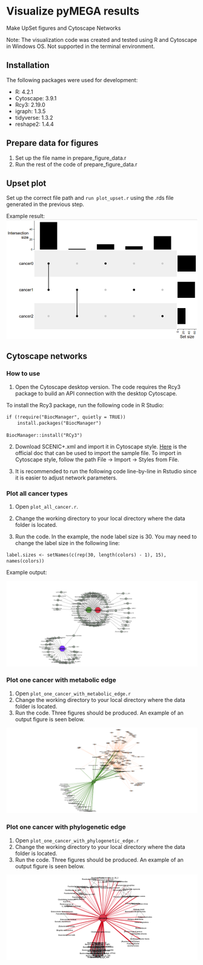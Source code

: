 # Visualize pyMEGA results

Make UpSet figures and Cytoscape Networks

Note: The visualization code was created and tested using R and Cytoscape in Windows OS. Not supported in the terminal environment.

## Installation

The following packages were used for development:

- R: 4.2.1
- Cytoscape: 3.9.1
- Rcy3: 2.19.0
- igraph: 1.3.5
- tidyverse: 1.3.2
- reshape2: 1.4.4

## Prepare data for figures

1. Set up the file name in prepare_figure_data.r
2. Run the rest of the code of prepare_figure_data.r

## Upset plot

Set up the correct file path and ```run plot_upset.r``` using the .rds file generated in the previous step.

Example result:
![](./img/example_upset_plot.png)

## Cytoscape networks

### How to use

1. Open the Cytoscape desktop version. The code requires the Rcy3 package to build an API connection with the desktop Cytoscape. 

To install the Rcy3 package, run the following code in R Studio:
```
if (!require("BiocManager", quietly = TRUE))
    install.packages("BiocManager")

BiocManager::install("RCy3")
```
2. Download SCENIC+.xml and import it in Cytoscape style. [Here](https://manual.cytoscape.org/en/stable/Styles.html#:~:text=You%20can%20import%20the%20sample,Import%20%E2%86%92%20Styles%20from%20File%E2%80%A6.) is the official doc that can be used to import the sample file. To import in Cytoscape style, follow the path File → Import → Styles from File.

3. It is recommended to run the following code line-by-line in Rstudio since it is easier to adjust network parameters.

### Plot all cancer types

1. Open ```plot_all_cancer.r```. 
2. Change the working directory to your local directory where the data folder is located.

3. Run the code. In the example, the node label size is 30. You may need to change the label size in the following line:

```
label.sizes <- setNames(c(rep(30, length(colors) - 1), 15), names(colors))
```

Example output:

![](./img/example_all_cancer.png)

### Plot one cancer with metabolic edge

1. Open ```plot_one_cancer_with_metabolic_edge.r```
2. Change the working directory to your local directory where the data folder is located.
3. Run the code. Three figures should be produced. An example of an output figure is seen below.

![](./img/example_metabolic_edge.png)

### Plot one cancer with phylogenetic edge

1. Open ```plot_one_cancer_with_phylogenetic_edge.r```
2. Change the working directory to your local directory where the data folder is located.
3. Run the code. Three figures should be produced. An example of an output figure is seen below.

![](./img/example_phylogenetic_edge.png)